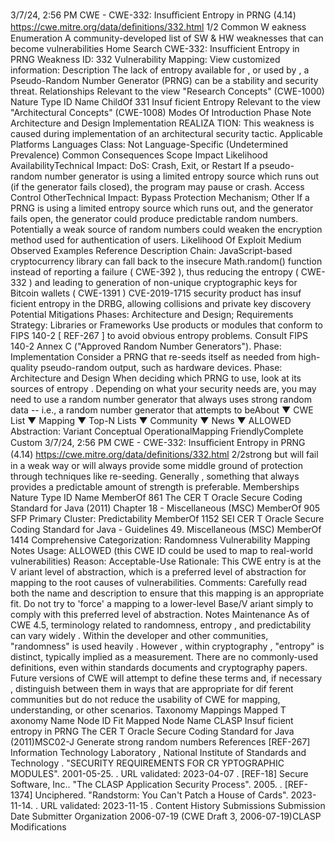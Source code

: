 3/7/24, 2:56 PM CWE - CWE-332: Insuﬃcient Entropy in PRNG (4.14)
https://cwe.mitre.org/data/deﬁnitions/332.html 1/2
Common W eakness Enumeration
A community-developed list of SW & HW weaknesses that can become
vulnerabilities
Home Search
CWE-332: Insufficient Entropy in PRNG
Weakness ID: 332
Vulnerability Mapping: 
View customized information:
 Description
The lack of entropy available for , or used by , a Pseudo-Random Number Generator (PRNG) can be a stability and security threat.
 Relationships
 Relevant to the view "Research Concepts" (CWE-1000)
Nature Type ID Name
ChildOf 331 Insuf ficient Entropy
 Relevant to the view "Architectural Concepts" (CWE-1008)
 Modes Of Introduction
Phase Note
Architecture and Design
Implementation REALIZA TION: This weakness is caused during implementation of an architectural security tactic.
 Applicable Platforms
Languages
Class: Not Language-Specific (Undetermined Prevalence)
 Common Consequences
Scope Impact Likelihood
AvailabilityTechnical Impact: DoS: Crash, Exit, or Restart
If a pseudo-random number generator is using a limited entropy source which runs out (if the
generator fails closed), the program may pause or crash.
Access Control
OtherTechnical Impact: Bypass Protection Mechanism; Other
If a PRNG is using a limited entropy source which runs out, and the generator fails open, the
generator could produce predictable random numbers. Potentially a weak source of random
numbers could weaken the encryption method used for authentication of users.
 Likelihood Of Exploit
Medium
 Observed Examples
Reference Description
Chain: JavaScript-based cryptocurrency library can fall back to the insecure Math.random() function
instead of reporting a failure ( CWE-392 ), thus reducing the entropy ( CWE-332 ) and leading to
generation of non-unique cryptographic keys for Bitcoin wallets ( CWE-1391 )
CVE-2019-1715 security product has insuf ficient entropy in the DRBG, allowing collisions and private key discovery
 Potential Mitigations
Phases: Architecture and Design; Requirements
Strategy: Libraries or Frameworks
Use products or modules that conform to FIPS 140-2 [ REF-267 ] to avoid obvious entropy problems. Consult FIPS 140-2 Annex
C ("Approved Random Number Generators").
Phase: Implementation
Consider a PRNG that re-seeds itself as needed from high-quality pseudo-random output, such as hardware devices.
Phase: Architecture and Design
When deciding which PRNG to use, look at its sources of entropy . Depending on what your security needs are, you may need to
use a random number generator that always uses strong random data -- i.e., a random number generator that attempts to beAbout ▼ CWE List ▼ Mapping ▼ Top-N Lists ▼ Community ▼ News ▼
ALLOWED
Abstraction: Variant
Conceptual OperationalMapping
FriendlyComplete Custom
3/7/24, 2:56 PM CWE - CWE-332: Insuﬃcient Entropy in PRNG (4.14)
https://cwe.mitre.org/data/deﬁnitions/332.html 2/2strong but will fail in a weak way or will always provide some middle ground of protection through techniques like re-seeding.
Generally , something that always provides a predictable amount of strength is preferable.
 Memberships
Nature Type ID Name
MemberOf 861 The CER T Oracle Secure Coding Standard for Java (2011) Chapter 18 - Miscellaneous (MSC)
MemberOf 905 SFP Primary Cluster: Predictability
MemberOf 1152 SEI CER T Oracle Secure Coding Standard for Java - Guidelines 49. Miscellaneous (MSC)
MemberOf 1414 Comprehensive Categorization: Randomness
 Vulnerability Mapping Notes
Usage: ALLOWED (this CWE ID could be used to map to real-world vulnerabilities)
Reason: Acceptable-Use
Rationale:
This CWE entry is at the V ariant level of abstraction, which is a preferred level of abstraction for mapping to the root causes of
vulnerabilities.
Comments:
Carefully read both the name and description to ensure that this mapping is an appropriate fit. Do not try to 'force' a mapping to a
lower-level Base/V ariant simply to comply with this preferred level of abstraction.
 Notes
Maintenance
As of CWE 4.5, terminology related to randomness, entropy , and predictability can vary widely . Within the developer and other
communities, "randomness" is used heavily . However , within cryptography , "entropy" is distinct, typically implied as a measurement.
There are no commonly-used definitions, even within standards documents and cryptography papers. Future versions of CWE will
attempt to define these terms and, if necessary , distinguish between them in ways that are appropriate for dif ferent communities but
do not reduce the usability of CWE for mapping, understanding, or other scenarios.
 Taxonomy Mappings
Mapped T axonomy Name Node ID Fit Mapped Node Name
CLASP Insuf ficient entropy in PRNG
The CER T Oracle Secure
Coding Standard for Java
(2011)MSC02-J Generate strong random numbers
 References
[REF-267] Information Technology Laboratory , National Institute of Standards and Technology . "SECURITY REQUIREMENTS
FOR CR YPTOGRAPHIC MODULES". 2001-05-25.
. URL validated: 2023-04-07 .
[REF-18] Secure Software, Inc.. "The CLASP Application Security Process". 2005.
.
[REF-1374] Unciphered. "Randstorm: You Can't Patch a House of Cards". 2023-11-14.
. URL validated: 2023-11-15 .
 Content History
 Submissions
Submission Date Submitter Organization
2006-07-19
(CWE Draft 3, 2006-07-19)CLASP
 Modifications
